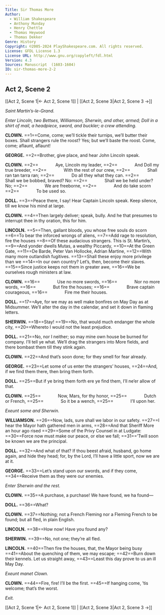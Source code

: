 ```yaml
---
Title: Sir Thomas More
Author: 
  - William Shakespeare
  - Anthony Munday
  - Henry Chettle
  - Thomas Heywood
  - Thomas Dekker
Genre: History
Copyright: ©2005-2024 PlayShakespeare.com. All rights reserved.
License: GFDL License 1.3
License URL: http://www.gnu.org/copyleft/fdl.html
Version: 4.3
Sources: Manuscript  (1603-1604)
ID: sir-thomas-more-2-2
---
```


## Act 2, Scene 2
[[Act 2, Scene 1|← Act 2, Scene 1]] | [[Act 2, Scene 3|Act 2, Scene 3 →]]

*Saint Martin’s-le-Grand.*

*Enter Lincoln, two Bettses, Williamson, Sherwin, and other, armed; Doll in a shirt of mail, a headpiece, sword, and buckler; a crew attending.*

**CLOWN.**
==1==Come, come; we’ll tickle their turnips, we’ll butter their boxes. Shall strangers rule the roost? Yes; but we’ll baste the roost. Come, come; aflaunt, aflaunt!

**GEORGE.**
==2==Brother, give place, and hear John Lincoln speak.

**CLOWN.**
==2==    Aye, Lincoln my leader,
==2==    And Doll my true breeder,
==2==    With the rest of our crew,
==2==    Shall ran tan tarra ran;
==2==    Do all they what they can.
==2==    Shall we be bobbed, braved? No:
==2==    Shall we be held under? No;
==2==    We are freeborne,
==2==    And do take scorn
==2==    To be used so.

**DOLL.**
==3==Peace there, I say! Hear Captain Lincoln speak. Keep silence, till we know his mind at large.

**CLOWN.**
==4==Then largely deliver; speak, bully. And he that presumes to interrupt thee in thy oration, this for him.

**LINCOLN.**
==5==Then, gallant bloods, you whose free souls do scorn
==6==To bear the inforced wrongs of aliens,
==7==Add rage to resolution, fire the houses
==8==Of these audacious strangers. This is St. Martin’s,
==9==And yonder dwells Mutas, a wealthy Piccardy,
==10==At the Green Gate,
==11==De Barde, Peter Van Hollocke, Adrian Martine,
==12==With many more outlandish fugitives.
==13==Shall these enjoy more privilege than we
==14==In our own country? Let’s, then, become their slaves.
==15==Since justice keeps not them in greater awe,
==16==We be ourselves rough ministers at law.

**CLOWN.**
==16==    Use no more swords,
==16==    Nor no more words,
==16==    But fire the houses;
==16==    Brave captain courageous,
==16==    Fire me their houses.

**DOLL.**
==17==Aye, for we may as well make bonfires on May Day as at Midsummer. We’ll alter the day in the calendar, and set it down in flaming letters.

**SHERWIN.**
==18==Stay!
==19==No, that would much endanger the whole city,
==20==Whereto I would not the least prejudice.

**DOLL.**
==21==No, nor I neither; so may mine own house be burned for company. I’ll tell ye what. We’ll drag the strangers into More fields, and there bombast them till they stink again.

**CLOWN.**
==22==And that’s soon done; for they smell for fear already.

**GEORGE.**
==23==Let some of us enter the strangers’ houses,
==24==And, if we find them there, then bring them forth.

**DOLL.**
==25==But if ye bring them forth ere ye find them, I’ll ne’er allow of that.

**CLOWN.**
==25==    Now, Mars, for thy honor,
==25==    Dutch or French,
==25==    So it be a wench,
==25==    I’ll upon her.

*Exeunt some and Sherwin.*

**WILLIAMSON.**
==26==Now, lads, sure shall we labor in our safety.
==27==I hear the Mayor hath gathered men in arms,
==28==And that Sheriff More an hour ago rised
==29==Some of the Privy Counsel in at Ludgate:
==30==Force now must make our peace, or else we fall;
==31==’Twill soon be known we are the principal.

**DOLL.**
==32==And what of that? If thou beest afraid, husband, go home again, and hide they head; for, by the Lord, I’ll have a little sport, now we are at it.

**GEORGE.**
==33==Let’s stand upon our swords, and if they come,
==34==Receive them as they were our enemies.

*Enter Sherwin and the rest.*

**CLOWN.**
==35==A purchase, a purchase! We have found, we ha found⁠—

**DOLL.**
==36==What?

**CLOWN.**
==37==Nothing; not a French Fleming nor a Fleming French to be found; but all fled, in plain English.

**LINCOLN.**
==38==How now! Have you found any?

**SHERWIN.**
==39==No, not one; they’re all fled.

**LINCOLN.**
==40==Then fire the houses, that, the Mayor being busy
==41==About the quenching of them, we may escape;
==42==Burn down their kennels. Let us straight away,
==43==Least this day prove to us an ill May Day.

*Exeunt manet Clown.*

**CLOWN.**
==44==Fire, fire! I’ll be the first.
==45==If hanging come, ’tis welcome; that’s the worst.

*Exit.*

[[Act 2, Scene 1|← Act 2, Scene 1]] | [[Act 2, Scene 3|Act 2, Scene 3 →]]